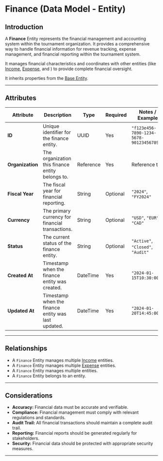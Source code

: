 # **Finance** (Data Model - Entity)

## **Introduction**

A **Finance** Entity represents the financial management and accounting system within the tournament organization. It
provides a comprehensive way to handle financial information for revenue tracking, expense management, and financial
reporting within the tournament system.

It manages financial characteristics and coordinates with other entities (like
[Income](../finance/income.md), [Expense](../finance/expense.md), and ) to provide complete
financial oversight.

It inherits properties from the [Base Entity](../foundation/base_entity.md).

---

## **Attributes**

| Attribute        | Description                                         | Type      | Required | Notes / Example                          |
| ---------------- | --------------------------------------------------- | --------- | -------- | ---------------------------------------- |
| **ID**           | Unique identifier for the finance entity.           | UUID      | Yes      | `"f123e456-7890-1234-5678-901234567890"` |
| **Organization** | The organization this finance entity belongs to.    | Reference | Yes      | Reference to                             |
| **Fiscal Year**  | The fiscal year for financial reporting.            | String    | Optional | `"2024"`, `"FY2024"`                     |
| **Currency**     | The primary currency for financial transactions.    | String    | Optional | `"USD"`, `"EUR"`, `"CAD"`                |
| **Status**       | The current status of the finance entity.           | String    | Optional | `"Active"`, `"Closed"`, `"Audit"`        |
| **Created At**   | Timestamp when the finance entity was created.      | DateTime  | Yes      | `"2024-01-15T10:30:00Z"`                 |
| **Updated At**   | Timestamp when the finance entity was last updated. | DateTime  | Yes      | `"2024-01-20T14:45:00Z"`                 |

---

## **Relationships**

- A `Finance` Entity manages multiple [Income](../finance/income.md) entities.
- A `Finance` Entity manages multiple [Expense](../finance/expense.md) entities.
- A `Finance` Entity manages multiple entities.
- A `Finance` Entity belongs to an entity.

---

## **Considerations**

- **Accuracy:** Financial data must be accurate and verifiable.
- **Compliance:** Financial management must comply with relevant regulations and standards.
- **Audit Trail:** All financial transactions should maintain a complete audit trail.
- **Reporting:** Financial reports should be generated regularly for stakeholders.
- **Security:** Financial data should be protected with appropriate security measures.

---
